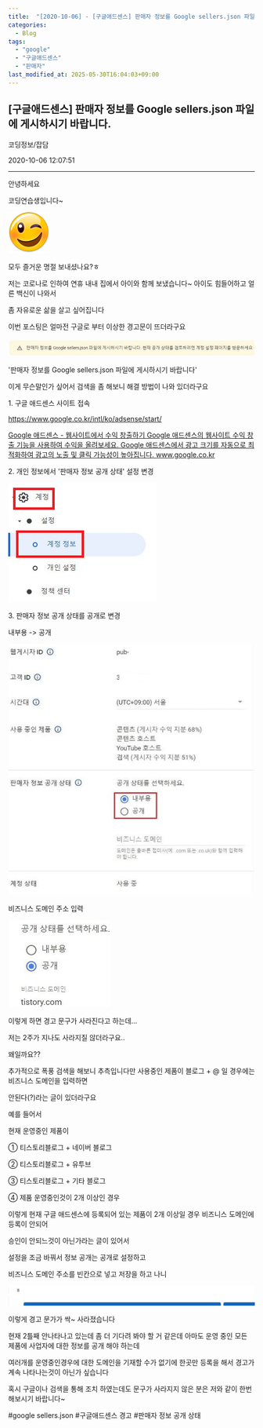 ```yaml
---
title:  "[2020-10-06] - [구글애드센스] 판매자 정보를 Google sellers.json 파일에 게시하시기 바랍니다."
categories:
  - Blog
tags:
  - "google"
  - "구글애드센스"
  - "판매자"
last_modified_at: 2025-05-30T16:04:03+09:00
---
```


## [구글애드센스] 판매자 정보를 Google sellers.json 파일에 게시하시기 바랍니다.

코딩정보/잡담

2020-10-06 12:07:51

* * *

안녕하세요

코딩연습생입니다~

![](/assets/images/구글애드센스_판매자_정보를_google_sellers_json_파일에_게시하시기_바랍니다/img.png)

모두 즐거운 명절 보내셨나요?ㅎ

저는 코로나로 인하여 연휴 내내 집에서 아이와 함께 보냈습니다~ 아이도 힘들어하고 얼른 백신이 나와서

좀 자유로운 삶을 살고 싶어집니다

이번 포스팅은 얼마전 구글로 부터 이상한 경고문이 뜨더라구요

![](/assets/images/구글애드센스_판매자_정보를_google_sellers_json_파일에_게시하시기_바랍니다/img.jpg)

'판매자 정보를 Google sellers.json 파일에 게시하시기 바랍니다'

이게 무슨말인가 싶어서 검색을 좀 해보니 해결 방법이 나와 있더라구요

1\. 구글 애드센스 사이트 접속

<https://www.google.co.kr/intl/ko/adsense/start/>

[ Google 애드센스 - 웹사이트에서 수익 창출하기 Google 애드센스의 웹사이트 수익 창출 기능을 사용하여 수익을 올려보세요.
Google 애드센스에서 광고 크기를 자동으로 최적화하여 광고의 노출 및 클릭 가능성이 높아집니다. www.google.co.kr
](https://www.google.co.kr/intl/ko/adsense/start/)

2\. 개인 정보에서 '판매자 정보 공개 상태' 설정 변경

![](/assets/images/구글애드센스_판매자_정보를_google_sellers_json_파일에_게시하시기_바랍니다/img_1.png)

3\. 판매자 정보 공개 상태를 공개로 변경

내부용 -> 공개

![](/assets/images/구글애드센스_판매자_정보를_google_sellers_json_파일에_게시하시기_바랍니다/img_1.jpg)

비즈니스 도메인 주소 입력

![](/assets/images/구글애드센스_판매자_정보를_google_sellers_json_파일에_게시하시기_바랍니다/img_2.jpg)

이렇게 하면 경고 문구가 사라진다고 하는데...

저는 2주가 지나도 사라지질 않더라구요..

왜일까요??

추가적으로 폭풍 검색을 해보니 추측입니다만 사용중인 제품이 블로그 + @ 일 경우에는 비즈니스 도메인을 입력하면

안된다(?)라는 글이 있더라구요

예를 들어서

현재 운영중인 제품이

① 티스토리블로그 + 네이버 블로그

② 티스토리블로그 + 유투브

③ 티스토리블로그 + 기타 블로그

④ 제품 운영중인것이 2개 이상인 경우

이렇게 현재 구글 애드센스에 등록되어 있는 제품이 2개 이상일 경우 비즈니스 도메인에 등록이 안되어

승인이 안되느것이 아닌가라는 글이 있어서

설정을 조금 바꿔서 정보 공개는 공개로 설정하고

비즈니스 도메인 주소를 빈칸으로 넣고 저장을 하고 나니

![](/assets/images/구글애드센스_판매자_정보를_google_sellers_json_파일에_게시하시기_바랍니다/img_3.jpg)

이렇게 경고 문가가 싹~ 사라졌습니다

현재 2틀째 안나타나고 있는데 좀 더 기다려 봐야 할 거 같은데 아마도 운영 중인 모든 제품에 사업자에 대한 정보를 공개 해야 하는데

여러개를 운영중인경우에 대한 도메인을 기재할 수가 없기에 한곳만 등록을 해서 경고가 계속 나타나는것이 아닌가 싶습니다

혹시 구글이나 검색을 통해 조치 하였는데도 문구가 사라지지 않은 분은 저와 같이 한번 해보시기 바랍니다~

  

#google sellers.json #구글애드센스 경고 #판매자 정보 공개 상태

